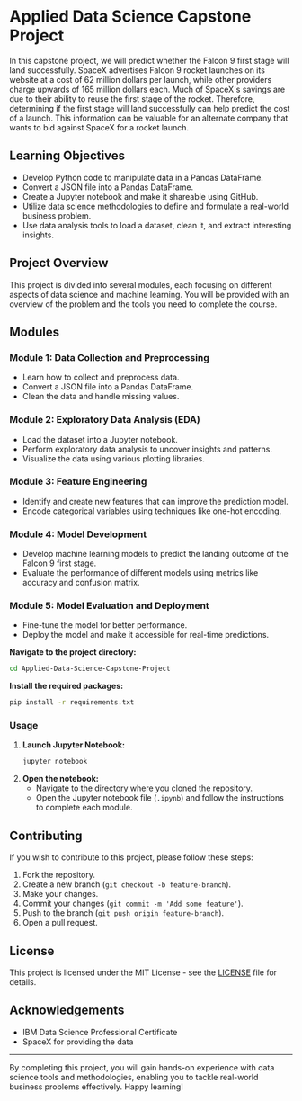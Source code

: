 # Applied Data Science Capstone Project

In this capstone project, we will predict whether the Falcon 9 first stage will land successfully. SpaceX advertises Falcon 9 rocket launches on its website at a cost of 62 million dollars per launch, while other providers charge upwards of 165 million dollars each. Much of SpaceX's savings are due to their ability to reuse the first stage of the rocket. Therefore, determining if the first stage will land successfully can help predict the cost of a launch. This information can be valuable for an alternate company that wants to bid against SpaceX for a rocket launch.

## Learning Objectives

- Develop Python code to manipulate data in a Pandas DataFrame.
- Convert a JSON file into a Pandas DataFrame.
- Create a Jupyter notebook and make it shareable using GitHub.
- Utilize data science methodologies to define and formulate a real-world business problem.
- Use data analysis tools to load a dataset, clean it, and extract interesting insights.

## Project Overview

This project is divided into several modules, each focusing on different aspects of data science and machine learning. You will be provided with an overview of the problem and the tools you need to complete the course.

## Modules

### Module 1: Data Collection and Preprocessing
- Learn how to collect and preprocess data.
- Convert a JSON file into a Pandas DataFrame.
- Clean the data and handle missing values.

### Module 2: Exploratory Data Analysis (EDA)
- Load the dataset into a Jupyter notebook.
- Perform exploratory data analysis to uncover insights and patterns.
- Visualize the data using various plotting libraries.

### Module 3: Feature Engineering
- Identify and create new features that can improve the prediction model.
- Encode categorical variables using techniques like one-hot encoding.

### Module 4: Model Development
- Develop machine learning models to predict the landing outcome of the Falcon 9 first stage.
- Evaluate the performance of different models using metrics like accuracy and confusion matrix.

### Module 5: Model Evaluation and Deployment
- Fine-tune the model for better performance.
- Deploy the model and make it accessible for real-time predictions.


 
 **Navigate to the project directory:**
   ```bash
   cd Applied-Data-Science-Capstone-Project
   ```
 **Install the required packages:**
   ```bash
   pip install -r requirements.txt
   ```

### Usage

1. **Launch Jupyter Notebook:**
   ```bash
   jupyter notebook
   ```
2. **Open the notebook:**
   - Navigate to the directory where you cloned the repository.
   - Open the Jupyter notebook file (`.ipynb`) and follow the instructions to complete each module.

## Contributing

If you wish to contribute to this project, please follow these steps:

1. Fork the repository.
2. Create a new branch (`git checkout -b feature-branch`).
3. Make your changes.
4. Commit your changes (`git commit -m 'Add some feature'`).
5. Push to the branch (`git push origin feature-branch`).
6. Open a pull request.

## License

This project is licensed under the MIT License - see the [LICENSE](LICENSE) file for details.

## Acknowledgements

- IBM Data Science Professional Certificate
- SpaceX for providing the data

---

By completing this project, you will gain hands-on experience with data science tools and methodologies, enabling you to tackle real-world business problems effectively. Happy learning!

